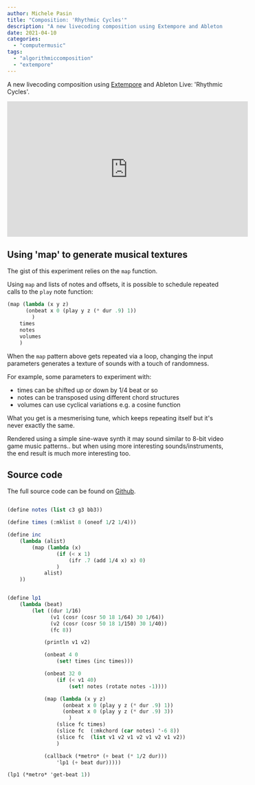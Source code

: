 ```yaml
---
author: Michele Pasin
title: "Composition: 'Rhythmic Cycles'"
description: "A new livecoding composition using Extempore and Ableton Live: 'Rhythmic Cycles'."
date: 2021-04-10
categories: 
  - "computermusic"
tags: 
  - "algorithmiccomposition"
  - "extempore"
---
```


A new livecoding composition using [Extempore](https://extemporelang.github.io/) and Ableton Live: 'Rhythmic Cycles'. 

<iframe width="560" height="315" src="https://www.youtube.com/embed/m3v8gRzROkU" title="YouTube video player" frameborder="0" allow="accelerometer; autoplay; clipboard-write; encrypted-media; gyroscope; picture-in-picture" allowfullscreen></iframe>

## Using 'map' to generate musical textures

The gist of this experiment relies on the `map` function. 

Using `map` and lists of notes and offsets, it is possible to schedule repeated calls to the `play` note function:

``` scheme
(map (lambda (x y z)
	  (onbeat x 0 (play y z (* dur .9) 1))
		)
	times
	notes
	volumes
	)
```

When the `map`  pattern above gets repeated via a loop, changing the input parameters generates a texture of sounds with a touch of randomness. 

For example, some parameters to experiment with:

- times can be shifted up or down by 1/4 beat or so
- notes can be transposed using different chord structures
- volumes can use cyclical variations e.g. a cosine function

What you get is a mesmerising tune, which keeps repeating itself but it's never exactly the same. 

Rendered using a simple sine-wave synth it may sound similar to 8-bit video game music patterns.. but when using more interesting sounds/instruments, the end result is much more interesting too. 


## Source code

The full source code can be found on [Github](https://github.com/lambdamusic/The-Musical-Code/blob/main/works/2021-04-rhytmic-cycles.xtm).

```scheme

(define notes (list c3 g3 bb3))

(define times (:mklist 8 (oneof 1/2 1/4)))

(define inc
    (lambda (alist)
        (map (lambda (x)
                (if (< x 1) 
                    (ifr .7 (add 1/4 x) x) 0)
                )
            alist)
    ))


(define lp1
    (lambda (beat)
        (let ((dur 1/16)
              (v1 (cosr (cosr 50 18 1/64) 30 1/64))
              (v2 (cosr (cosr 50 18 1/150) 30 1/40))
              (fc 8))

            (println v1 v2)

            (onbeat 4 0 
                (set! times (inc times)))

            (onbeat 32 0
                (if (< v1 40)  
                    (set! notes (rotate notes -1))))

            (map (lambda (x y z)
                  (onbeat x 0 (play y z (* dur .9) 1))
                  (onbeat x 0 (play y z (* dur .9) 3))
                    )
                (slice fc times)
                (slice fc  (:mkchord (car notes) '-6 8))
                (slice fc  (list v1 v2 v1 v2 v1 v2 v1 v2))
                )

            (callback (*metro* (+ beat (* 1/2 dur))) 
                'lp1 (+ beat dur)))))

(lp1 (*metro* 'get-beat 1))
```



